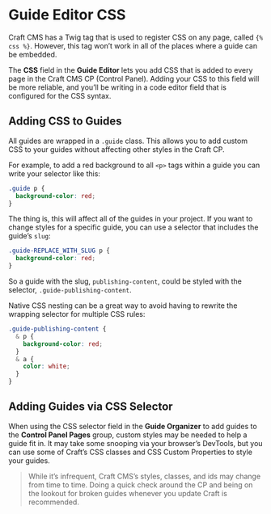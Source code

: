 # Guide Editor CSS

Craft CMS has a Twig tag that is used to register CSS on any page, called `{% css %}`. However, this tag won’t work in all of the places where a guide can be embedded.

The **CSS** field in the **Guide Editor** lets you add CSS that is added to every page in the Craft CMS CP (Control Panel). Adding your CSS to this field will be more reliable, and you’ll be writing in a code editor field that is configured for the CSS syntax.

## Adding CSS to Guides

All guides are wrapped in a `.guide` class. This allows you to add custom CSS to your guides without affecting other styles in the Craft CP.

For example, to add a red background to all `<p>` tags within a guide you can write your selector like this:

```css
.guide p {
  background-color: red;
}
```

The thing is, this will affect all of the guides in your project. If you want to change styles for a specific guide, you can use a selector that includes the guide’s `slug`:

```css
.guide-REPLACE_WITH_SLUG p {
  background-color: red;
}
```

So a guide with the slug, `publishing-content`, could be styled with the selector, `.guide-publishing-content`.

Native CSS nesting can be a great way to avoid having to rewrite the wrapping selector for multiple CSS rules:

```css
.guide-publishing-content {
  & p {
    background-color: red;
  }
  & a {
    color: white;
  }
}
```

## Adding Guides via CSS Selector

When using the CSS selector field in the **Guide Organizer** to add guides to the **Control Panel Pages** group, custom styles may be needed to help a guide fit in. It may take some snooping via your browser’s DevTools, but you can use some of Craft’s CSS classes and CSS Custom Properties to style your guides.

<div class="readable guide-component-tip">
  <blockquote class="note tip">While it’s infrequent, Craft CMS’s styles, classes, and ids may change from time to time. Doing a quick check around the CP and being on the lookout for broken guides whenever you update Craft is recommended.</blockquote>
</div>
